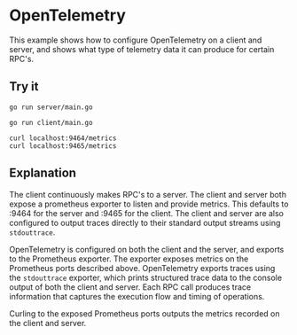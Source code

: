 # OpenTelemetry

This example shows how to configure OpenTelemetry on a client and server, and
shows what type of telemetry data it can produce for certain RPC's.

## Try it

```
go run server/main.go
```

```
go run client/main.go
```

```
curl localhost:9464/metrics
curl localhost:9465/metrics
```

## Explanation

The client continuously makes RPC's to a server. The client and server both
expose a prometheus exporter to listen and provide metrics. This defaults to
:9464 for the server and :9465 for the client. The client and server are also
configured to output traces directly to their standard output streams using
`stdouttrace`.

OpenTelemetry is configured on both the client and the server, and exports to
the Prometheus exporter. The exporter exposes metrics on the Prometheus ports
described above. OpenTelemetry exports traces using the `stdouttrace` exporter,
which prints structured trace data to the console output of both the client and
server. Each RPC call produces trace information that captures the execution
flow and timing of operations.

Curling to the exposed Prometheus ports outputs the metrics recorded on the
client and server.
